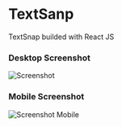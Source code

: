 # TextSanp
TextSnap builded with React JS

### Desktop Screenshot
![Screenshot](https://i.ibb.co/cynK0j3/image.png)

### Mobile Screenshot
![Screenshot Mobile](https://i.ibb.co/Z85wqRt/xd.jpg)
